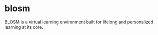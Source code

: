 # blosm
BLOSM is a virtual learning environment built for lifelong and personalized learning at its core.
